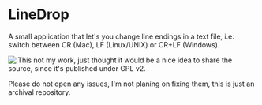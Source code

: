 # LineDrop
A small application that let's you change line endings in a text file, i.e. switch between CR (Mac), LF (Linux/UNIX) or CR+LF (Windows).

<img align="left" src="https://i.postimg.cc/W1NNtMBW/SHOT0126.png">

This not my work, just thought it would be a nice idea to share the source, since it's published under GPL v2.

Please do not open any issues, I'm not planing on fixing them, this is just an archival repository.
